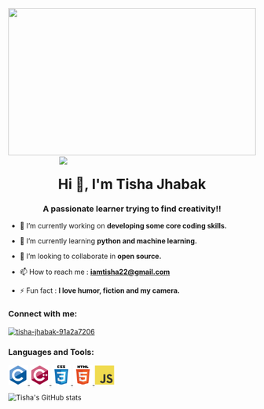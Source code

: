 <img align="centre" width="100%" height="300" src="https://media.buzzle.com/media/images-en/photos/astronomy/1200-39389686-leo-constellation-in-deep-space.jpg">
<img align="right" width=400 src="https://cdn.dribbble.com/users/2646423/screenshots/5507196/computer.gif">

<h1 align="center">Hi 👋, I'm Tisha Jhabak</h1>
<h3 align="center">A passionate learner trying to find creativity!!</h3>

- 🔭 I’m currently working on **developing some core coding skills.**

- 🌱 I’m currently learning **python and machine learning.**

- 👯 I’m looking to collaborate in **open source.**

- 📫 How to reach me :  **iamtisha22@gmail.com**

- ⚡ Fun fact :  **I love humor, fiction and my camera.**

<h3 align="left">Connect with me:</h3>
<p align="left">
<a href="https://linkedin.com/in/tisha-jhabak-91a2a7206" target="blank"><img align="center" src="https://www.bing.com/th?id=OIP.DgVNhFcvWWSCxJpVWsry4wHaHV&w=100&h=100&c=8&rs=1&qlt=90&pid=3.1&rm=2" alt="tisha-jhabak-91a2a7206" height="30" width="40" /></a>
</p>

<h3 align="left">Languages and Tools:</h3>
<p align="left"> <a href="https://www.cprogramming.com/" target="_blank"> <img src="https://raw.githubusercontent.com/devicons/devicon/master/icons/c/c-original.svg" alt="c" width="40" height="40"/> </a> <a href="https://www.w3schools.com/cpp/" target="_blank"> <img src="https://raw.githubusercontent.com/devicons/devicon/master/icons/cplusplus/cplusplus-original.svg" alt="cplusplus" width="40" height="40"/> </a> <a href="https://www.w3schools.com/css/" target="_blank"> <img src="https://raw.githubusercontent.com/devicons/devicon/master/icons/css3/css3-original-wordmark.svg" alt="css3" width="40" height="40"/> </a> <a href="https://www.w3.org/html/" target="_blank"> <img src="https://raw.githubusercontent.com/devicons/devicon/master/icons/html5/html5-original-wordmark.svg" alt="html5" width="40" height="40"/> </a> <a href="https://developer.mozilla.org/en-US/docs/Web/JavaScript" target="_blank"> <img src="https://raw.githubusercontent.com/devicons/devicon/master/icons/javascript/javascript-original.svg" alt="javascript" width="40" height="40"/> </a> </p>

![Tisha's GitHub stats](https://github-readme-stats.vercel.app/api?username=TishaJhabak1014&show_icons=true&theme=radical) 
